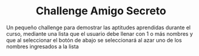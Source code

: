 <h1 align="center"> Challenge Amigo Secreto </h1>
Un pequeño challenge para demostrar las aptitudes aprendidas durante el curso, mediante una lista que el usuario debe llenar con 1 o más nombres y que al seleccionar el botón de abajo se seleccionará al azar uno de los nombres ingresados a la lista
